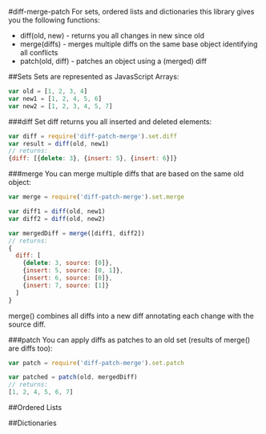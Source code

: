 #diff-merge-patch
For sets, ordered lists and dictionaries this library gives you the following functions:

- diff(old, new) - returns you all changes in new since old
- merge(diffs) - merges multiple diffs on the same base object identifying all conflicts
- patch(old, diff) - patches an object using a (merged) diff

##Sets
Sets are represented as JavasScript Arrays:

``` js
var old = [1, 2, 3, 4]
var new1 = [1, 2, 4, 5, 6]
var new2 = [1, 2, 3, 4, 5, 7]
```

###diff
Set diff returns you all inserted and deleted elements:

``` js
var diff = require('diff-patch-merge').set.diff
var result = diff(old, new1)
// returns:
{diff: [{delete: 3}, {insert: 5}, {insert: 6}]}
```

###merge
You can merge multiple diffs that are based on the same old object:

``` js
var merge = require('diff-patch-merge').set.merge

var diff1 = diff(old, new1)
var diff2 = diff(old, new2)

var mergedDiff = merge([diff1, diff2])
// returns:
{
  diff: [
    {delete: 3, source: [0]},
    {insert: 5, source: [0, 1]},
    {insert: 6, source: [0]},
    {insert: 7, source: [1]}
  ]
}
```

merge() combines all diffs into a new diff annotating each change with the source diff.

###patch
You can apply diffs as patches to an old set (results of merge() are diffs too):

``` js
var patch = require('diff-patch-merge').set.patch

var patched = patch(old, mergedDiff)
// returns:
[1, 2, 4, 5, 6, 7]
```

##Ordered Lists

##Dictionaries
